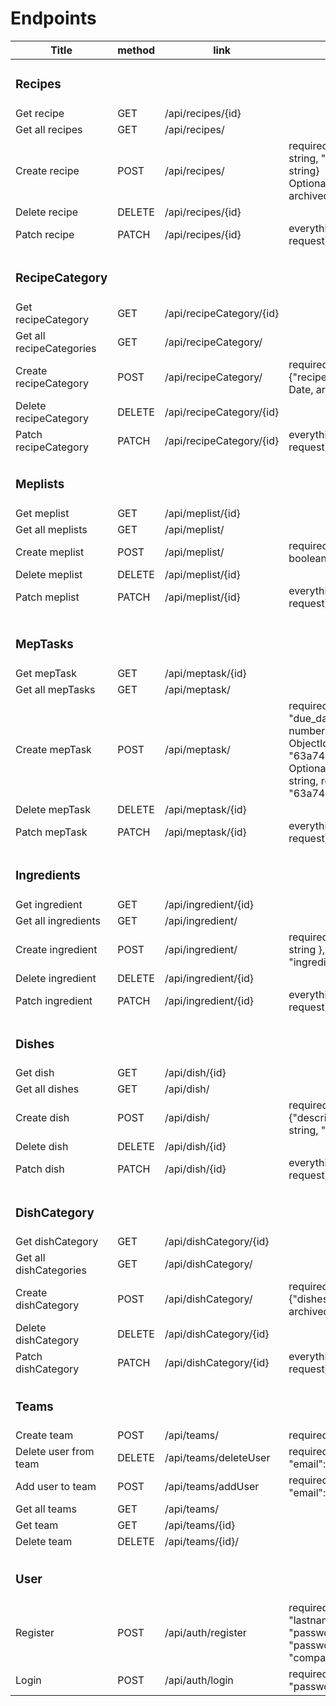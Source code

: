 # Endpoints

| Title                    | method | link                     | body                                                                                                                                                                                                                                              |
|--------------------------|--------|--------------------------|---------------------------------------------------------------------------------------------------------------------------------------------------------------------------------------------------------------------------------------------------|
| <h3> Recipes             |        |                          |                                                                                                                                                                                                                                                   |
| Get recipe               | GET    | /api/recipes/{id}        |                                                                                                                                                                                                                                                   |
| Get all recipes          | GET    | /api/recipes/            |                                                                                                                                                                                                                                                   |
| Create recipe            | POST   | /api/recipes/            | required: { "title": string, "volume": string, "preparation": string, "unit": string}<br/> Optional: {feature: string, archived_at: Date, deleted_at: Date}                                                                                       |
| Delete recipe            | DELETE | /api/recipes/{id}        |                                                                                                                                                                                                                                                   |
| Patch  recipe            | PATCH  | /api/recipes/{id}        | everything is optional (check create request)                                                                                                                                                                                                     |
|                          |        |                          |                                                                                                                                                                                                                                                   |
| <h3> RecipeCategory      |        |                          |                                                                                                                                                                                                                                                   |
| Get recipeCategory       | GET    | /api/recipeCategory/{id} |                                                                                                                                                                                                                                                   |
| Get all recipeCategories | GET    | /api/recipeCategory/     |                                                                                                                                                                                                                                                   |
| Create recipeCategory    | POST   | /api/recipeCategory/     | required: { "title": string }, optional: {"recipes": string[], deleted_at: Date, archived_at: Date }                                                                                                                                              |
| Delete recipeCategory    | DELETE | /api/recipeCategory/{id} |                                                                                                                                                                                                                                                   |
| Patch  recipeCategory    | PATCH  | /api/recipeCategory/{id} | everything is optional (check create request)                                                                                                                                                                                                     |                                                                                                                                                                                           
|                          |        |                          |                                                                                                                                                                                                                                                   |
 | <h3> Meplists            |        |                          |                                                                                                                                                                                                                                                   | 
| Get meplist              | GET    | /api/meplist/{id}        |                                                                                                                                                                                                                                                   |
| Get all meplists         | GET    | /api/meplist/            |                                                                                                                                                                                                                                                   |
| Create meplist           | POST   | /api/meplist/            | required: { "title": string, "active": boolean, "owner_id": string (user id)                                                                                                                                                                      |
| Delete meplist           | DELETE | /api/meplist/{id}        |                                                                                                                                                                                                                                                   |
| Patch  meplist           | PATCH  | /api/meplist/{id}        | everything is optional (check create request)                                                                                                                                                                                                     | 
|                          |        |                          |                                                                                                                                                                                                                                                   |
|                          |        |                          |                                                                                                                                                                                                                                                   |
 | <h3> MepTasks            |        |                          |                                                                                                                                                                                                                                                   |                                                                                                                                                                    
| Get mepTask              | GET    | /api/meptask/{id}        |                                                                                                                                                                                                                                                   |
| Get all mepTasks         | GET    | /api/meptask/            |                                                                                                                                                                                                                                                   |
| Create mepTask           | POST   | /api/meptask/            | required: { "title": string, "due_datetime": Date, "duration": number (in minutes), mepList_id: ObjectId ({"_id": "63a74e38c19d3604d7145baa"})} Optional: {description: string, status: string, recipe_id: ({"_id": "63a74e38c19d3604d7145baa"})} |
| Delete mepTask           | DELETE | /api/meptask/{id}        |                                                                                                                                                                                                                                                   |
| Patch  mepTask           | PATCH  | /api/meptask/{id}        | everything is optional (check create request)                                                                                                                                                                                                     |
|                          |        |                          |                                                                                                                                                                                                                                                   |
| <h3> Ingredients         |        |                          |                                                                                                                                                                                                                                                   |                                                         
| Get ingredient           | GET    | /api/ingredient/{id}     |                                                                                                                                                                                                                                                   |
| Get all ingredients      | GET    | /api/ingredient/         |                                                                                                                                                                                                                                                   |
| Create ingredient        | POST   | /api/ingredient/         | required: { "title": string, "unit": string }, optional: {"allergy": string, "ingredients": string[]}                                                                                                                                             |
| Delete ingredient        | DELETE | /api/ingredient/{id}     |                                                                                                                                                                                                                                                   |
| Patch  ingredient        | PATCH  | /api/ingredient/{id}     | everything is optional (check create request)                                                                                                                                                                                                     |                                                                                                                                                                                                                                                   
|                          |        |                          |                                                                                                                                                                                                                                                   |
| <h3> Dishes              |        |                          |                                                                                                                                                                                                                                                   |
| Get dish                 | GET    | /api/dish/{id}           |                                                                                                                                                                                                                                                   |
| Get all dishes           | GET    | /api/dish/               |                                                                                                                                                                                                                                                   |
| Create dish              | POST   | /api/dish/               | required: { "title": string }, optional: {"description": string, "image": string, "feature": string}                                                                                                                                              |
| Delete dish              | DELETE | /api/dish/{id}           |                                                                                                                                                                                                                                                   |
| Patch  dish              | PATCH  | /api/dish/{id}           | everything is optional (check create request)                                                                                                                                                                                                     |
|                          |        |                          |                                                                                                                                                                                                                                                   |
| <h3> DishCategory        |        |                          |                                                                                                                                                                                                                                                   |
| Get dishCategory         | GET    | /api/dishCategory/{id}   |                                                                                                                                                                                                                                                   |
| Get all dishCategories   | GET    | /api/dishCategory/       |                                                                                                                                                                                                                                                   |
| Create dishCategory      | POST   | /api/dishCategory/       | required: { "title": string }, optional: {"dishes": string[], deleted_at: Date, archived_at: Date }                                                                                                                                               |
| Delete dishCategory      | DELETE | /api/dishCategory/{id}   |                                                                                                                                                                                                                                                   |
| Patch  dishCategory      | PATCH  | /api/dishCategory/{id}   | everything is optional (check create request)                                                                                                                                                                                                     |                                                                                                                                                                                                                                                  
|                          |        |                          |                                                                                                                                                                                                                                                   |
| <h3> Teams               |        |                          |                                                                                                                                                                                                                                                   |
| Create team              | POST   | /api/teams/              | required { "name": string }                                                                                                                                                                                                                       |
| Delete user from team    | DELETE | /api/teams/deleteUser    | required { "teamName": string, "email": string }                                                                                                                                                                                                  |
| Add user to team         | POST   | /api/teams/addUser       | required { "teamName": string, "email": string }                                                                                                                                                                                                  |
| Get all teams            | GET    | /api/teams/              |                                                                                                                                                                                                                                                   |
| Get team                 | GET    | /api/teams/{id}          |                                                                                                                                                                                                                                                   |
| Delete team              | DELETE | /api/teams/{id}/         |                                                                                                                                                                                                                                                   |                                                                                                                                                                                                                                              
|                          |        |                          |                                                                                                                                                                                                                                                   |
| <h3> User               |        |                          |                                                                               
| Register              | POST   | /api/auth/register              | required: { "fistname": string, "lastname": "string", "email": string, "password" string, "passwordConfirm": string, "company": string }
 | Login              | POST   | /api/auth/login              | required: { "email": string, "password": string }
